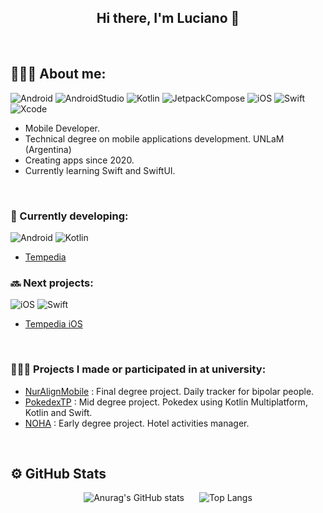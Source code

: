 <div align="center">

## Hi there, I'm Luciano 👋

</div>
<br>

## 🙋🏻‍♂️ About me:

![Android](https://img.shields.io/badge/Android-Green?style=plastic&logo=android&logoColor=white)
![AndroidStudio](https://img.shields.io/badge/AndroidStudio-limegreen?style=plastic&logo=androidstudio&logoColor=white)
![Kotlin](https://img.shields.io/badge/Kotlin-purple?style=plastic&logo=kotlin&logoColor=white)
![JetpackCompose](https://img.shields.io/badge/JetpackCompose-deepskyblue?style=plastic&logo=jetpackcompose&logoColor=white)
![iOS](https://img.shields.io/badge/iOS-orange?style=plastic&logo=apple&logoColor=white)
![Swift](https://img.shields.io/badge/Swift-orange?style=plastic&logo=swift&logoColor=white)
![Xcode](https://img.shields.io/badge/Xcode-blue?style=plastic&logo=xcode&logoColor=white)

* Mobile Developer.
* Technical degree on mobile applications development. UNLaM (Argentina)
* Creating apps since 2020.
* Currently learning Swift and SwiftUI.

<br>

### 🔨 Currently developing:

![Android](https://img.shields.io/badge/Android-Green?style=plastic&logo=android&logoColor=white)
![Kotlin](https://img.shields.io/badge/Kotlin-purple?style=plastic&logo=kotlin&logoColor=white)
* [Tempedia](https://github.com/lucianodelaiglesia/Tempedia)

### 🔜 Next projects:

![iOS](https://img.shields.io/badge/iOS-orange?style=plastic&logo=apple&logoColor=white)
![Swift](https://img.shields.io/badge/Swift-orange?style=plastic&logo=swift&logoColor=white)
* [Tempedia iOS](https://github.com/lucianodelaiglesia/Tempedia-iOS)

<br>

### 👨🏻‍🎓 Projects I made or participated in at university:

* [NurAlignMobile](https://github.com/ailenaguino/NurAlignMobile) : Final degree project. Daily tracker for bipolar people.
* [PokedexTP](https://github.com/lucianodelaiglesia/PokedexTP) : Mid degree project. Pokedex using Kotlin Multiplatform, Kotlin and Swift.
* [NOHA](https://github.com/suracelucas/NOHA) : Early degree project. Hotel activities manager.

<br>

## ⚙️ GitHub Stats

<div align="center">
<img src="https://github-readme-stats.vercel.app/api?username=lucianodelaiglesia&hide=issues&show_icons=true&theme=transparent" alt="Anurag's GitHub stats" style="margin: 0 10px;">
<img src="https://github-readme-stats.vercel.app/api/top-langs/?username=lucianodelaiglesia&layout=compact&theme=transparent" alt="Top Langs" style="margin: 0 10px;">
</div>

